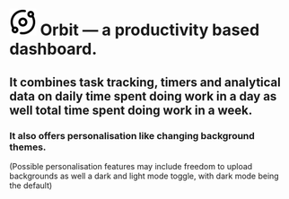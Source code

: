 # ![Alt text for the SVG](orbit.svg "Optional Title") **Orbit — a productivity based dashboard.**
## It combines task tracking, timers and analytical data on daily time spent doing work in a day as well total time spent doing work in a week. 
### It also offers personalisation like changing background themes. 
(Possible personalisation features may include freedom to upload backgrounds as well a dark and light mode toggle, with dark mode being the default)
